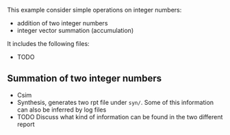 This example consider simple operations on integer numbers:
- addition of two integer numbers
- integer vector summation (accumulation)

It includes the following files:
- TODO

## Summation of two integer numbers

- Csim
- Synthesis, generates two rpt file under `syn/`. Some of this information can also be inferred by log files
- TODO Discuss what kind of information can be found in the two different report
